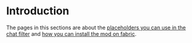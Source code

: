 # Introduction
The pages in this sections are about the [placeholders you can use in the chat filter](/mod/placeholders.md) and [how you can install the mod on fabric](/mod/fabric.md).